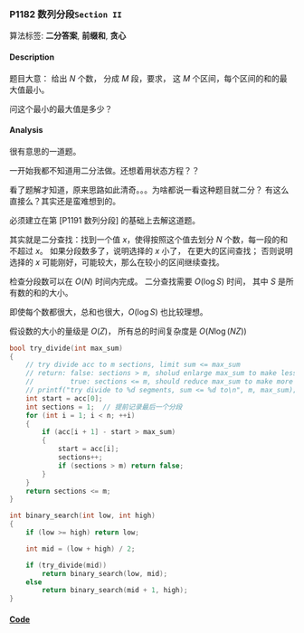 ### P1182 数列分段`Section II`

算法标签: **二分答案**, **前缀和**, **贪心**


#### Description

题目大意： 给出 $N$ 个数， 分成 $M$ 段，要求， 这 $M$ 个区间，每个区间的和的最大值最小。

问这个最小的最大值是多少？

#### Analysis

很有意思的一道题。

一开始我都不知道用二分法做。还想着用状态方程？？

看了题解才知道，原来思路如此清奇。。。为啥都说一看这种题目就二分？ 有这么直接么？其实还是蛮难想到的。

必须建立在第 [P1191 数列分段] 的基础上去解这道题。

其实就是二分查找：找到一个值 $x$，使得按照这个值去划分 $N$ 个数，每一段的和不超过 $x$。 如果分段数多了，说明选择的 $x$ 小了， 在更大的区间查找； 否则说明 选择的 $x$ 可能刚好，可能较大，那么在较小的区间继续查找。

检查分段数可以在 $O(N)$ 时间内完成。 二分查找需要 $O(\log{S})$ 时间， 其中 $S$ 是所有数的和的大小。

即使每个数都很大，总和也很大，$O(\log S)$ 也比较理想。

假设数的大小的量级是 $O(Z)$， 所有总的时间复杂度是 $O(N \log{(NZ)})$

```cpp
bool try_divide(int max_sum)
{
    // try divide acc to m sections, limit sum <= max_sum 
    // return: false: sections > m, sholud enlarge max_sum to make less sections
    //         true: sections <= m, should reduce max_sum to make more sections
    // printf("try divide to %d segments, sum <= %d to\n", m, max_sum);
    int start = acc[0];
    int sections = 1;  // 提前记录最后一个分段
    for (int i = 1; i < n; ++i)
    {
        if (acc[i + 1] - start > max_sum)
        {
            start = acc[i];
            sections++;
            if (sections > m) return false;
        }
    }
    return sections <= m;
}

int binary_search(int low, int high)
{
    if (low >= high) return low;

    int mid = (low + high) / 2;

    if (try_divide(mid))
        return binary_search(low, mid);
    else
        return binary_search(mid + 1, high);
}

```

#### [Code](../cpp/p1182.cpp) 

